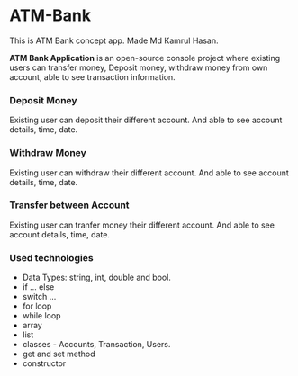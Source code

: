 # ATM-Bank
This is ATM Bank concept app. Made Md Kamrul Hasan.


**ATM Bank Application** is an open-source console project where existing users can transfer money, Deposit money, withdraw money from own account, able to see transaction information.


### Deposit Money ### 
Existing user can deposit their different account. And able to see account details, time, date.


### Withdraw Money ### 
Existing user can withdraw their different account. And able to see account details, time, date.


### Transfer between Account ### 
Existing user can tranfer money their different account. And able to see account details, time, date.

### Used technologies ###
* Data Types: string, int, double and bool. 
* if ...  else
* switch ... 
* for loop
* while loop
* array
* list
* classes - Accounts, Transaction, Users.
* get and set method
* constructor
